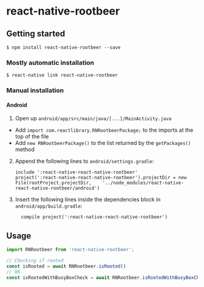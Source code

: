 
# react-native-rootbeer

## Getting started

`$ npm install react-native-rootbeer --save`

### Mostly automatic installation

`$ react-native link react-native-rootbeer`

### Manual installation


#### Android

1. Open up `android/app/src/main/java/[...]/MainActivity.java`
  - Add `import com.reactlibrary.RNRootbeerPackage;` to the imports at the top of the file
  - Add `new RNRootbeerPackage()` to the list returned by the `getPackages()` method
2. Append the following lines to `android/settings.gradle`:
  	```
  	include ':react-native-react-native-rootbeer'
  	project(':react-native-react-native-rootbeer').projectDir = new File(rootProject.projectDir, 	'../node_modules/react-native-react-native-rootbeer/android')
  	```
3. Insert the following lines inside the dependencies block in `android/app/build.gradle`:
  	```
      compile project(':react-native-react-native-rootbeer')
  	```

## Usage
```javascript
import RNRootbeer from 'react-native-rootbeer';

// Checking if rooted
const isRooted = await RNRootbeer.isRooted()
// OR
const isRootedWithBusyBoxCheck = await RNRootbeer.isRootedWithBusyBoxCheck()
```
  